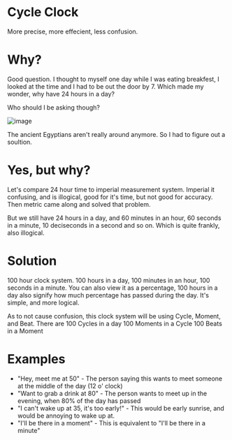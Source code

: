 # Cycle Clock
More precise, more effecient, less confusion.

# Why?
Good question.
I thought to myself one day while I was eating breakfest, I looked at the time and I had to be out the door by 7.
Which made my wonder, why have 24 hours in a day?

Who should I be asking though?

![image](https://github.com/fchb1239/100-Hour-Clock/assets/29258204/697787f9-c5be-414e-8553-1d34c6ddbcf8)

The ancient Egyptians aren't really around anymore.
So I had to figure out a soultion.

# Yes, but why?
Let's compare 24 hour time to imperial measurement system.
Imperial it confusing, and is illogical, good for it's time, but not good for accuracy.
Then metric came along and solved that problem.

But we still have 24 hours in a day, and 60 minutes in an hour, 60 seconds in a minute, 10 deciseconds in a second and so on.
Which is quite frankly, also illogical.

# Solution
100 hour clock system. 100 hours in a day, 100 minutes in an hour, 100 seconds in a minute.
You can also view it as a percentage, 100 hours in a day also signify how much percentage has passed during the day.
It's simple, and more logical.

As to not cause confusion, this clock system will be using Cycle, Moment, and Beat.
There are 100 Cycles in a day
100 Moments in a Cycle
100 Beats in a Moment

# Examples
- "Hey, meet me at 50" - The person saying this wants to meet someone at the middle of the day (12 o' clock)
- "Want to grab a drink at 80" - The person wants to meet up in the evening, when 80% of the day has passed
- "I can't wake up at 35, it's too early!" - This would be early sunrise, and would be annoying to wake up at.
- "I'll be there in a moment" - This is equivalent to "I'll be there in a minute"
